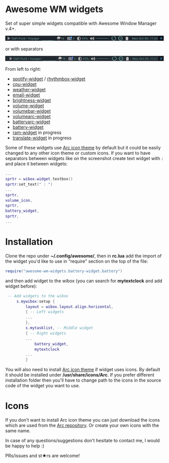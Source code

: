 # Awesome WM widgets
 
Set of super simple widgets compatible with Awesome Window Manager v.4+. 

![screenshot](./screenshot.png)

or with separators

![screenshot](./screenshot_with_sprtrs.png)

From left to right:

- [spotify-widget](https://github.com/streetturtle/AwesomeWM/tree/master/spotify-widget) / [rhythmbox-widget](https://github.com/streetturtle/AwesomeWM/tree/master/rhythmbox-widget)
- [cpu-widget](https://github.com/streetturtle/AwesomeWM/tree/master/cpu-widget) 
- [weather-widget](https://github.com/streetturtle/AwesomeWM/tree/master/weather-widget)
- [email-widget](https://github.com/streetturtle/AwesomeWM/tree/master/email-widget)
- [brightness-widget](https://github.com/streetturtle/AwesomeWM/tree/master/brightness-widget)
- [volume-widget](https://github.com/streetturtle/AwesomeWM/tree/master/volume-widget)
- [volumebar-widget](https://github.com/streetturtle/AwesomeWM/tree/master/volumebar-widget) 
- [volumearc-widget](https://github.com/streetturtle/AwesomeWM/tree/master/volumearc-widget) 
- [batteryarc-widget](https://github.com/streetturtle/AwesomeWM/tree/master/batteryarc-widget) 
- [battery-widget](https://github.com/streetturtle/AwesomeWM/tree/master/battery-widget)
- [ram-widget](https://github.com/streetturtle/AwesomeWM/tree/master/ram-widget) in progress
- [translate-widget](https://github.com/streetturtle/AwesomeWM/tree/master/translate-widget) in progress

Some of these widgets use [Arc icon theme](https://github.com/horst3180/arc-icon-theme) by default but it could be easily 
changed to any other icon theme or custom icons. If you want to have separators between widgets like on the screenshot create text widget with ` : ` and place it between widgets:

```lua
...
sprtr = wibox.widget.textbox()
sprtr:set_text(" : ")
...
sprtr,
volume_icon,
sprtr,
battery_widget,
sprtr,
...
```

# Installation

Clone the repo under **~/.config/awesome/**, then in **rc.lua** add the import of the widget you'd like to use in "require" section on the top of the file:

```lua
require("awesome-wm-widgets.battery-widget.battery")
```

and then add widget to the wibox (you can search for **mytextclock** and add widget before):

```lua
 -- Add widgets to the wibox
     s.mywibox:setup {
         layout = wibox.layout.align.horizontal,
         { -- Left widgets
         ...
         },
         s.mytasklist, -- Middle widget
         { -- Right widgets
         ...
             battery_widget,
             mytextclock
         ...
         }
```

You will also need to install [Arc icon theme](https://github.com/horst3180/arc-icon-theme) if widget uses icons. By default it should be installed under **/usr/share/icons/Arc**. If you prefer different installation folder then you'll have to change path to the icons in the source code of the widget you want to use.

# Icons

If you don't want to install Arc icon theme you can just download the icons which are used from the [Arc repository](https://github.com/horst3180/arc-theme).
Or create your own icons with the same name.

In case of any questions/suggestions don't hesitate to contact me, I would be happy to help :)

PRs/issues and st★rs are welcome!
